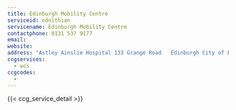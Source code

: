 ```yaml
---
title: Edinburgh Mobility Centre
serviceid: ednlthian
servicename: Edinburgh Mobility Centre
contactphone: 0131 537 9177
email: 
website: 
address: "Astley Ainslie Hospital 133 Grange Road   Edinburgh City of Edinburgh EH9 2HL"
ccgservices:
  - wcs
ccgcodes:
  - 
---
```


{{< ccg_service_detail >}}
